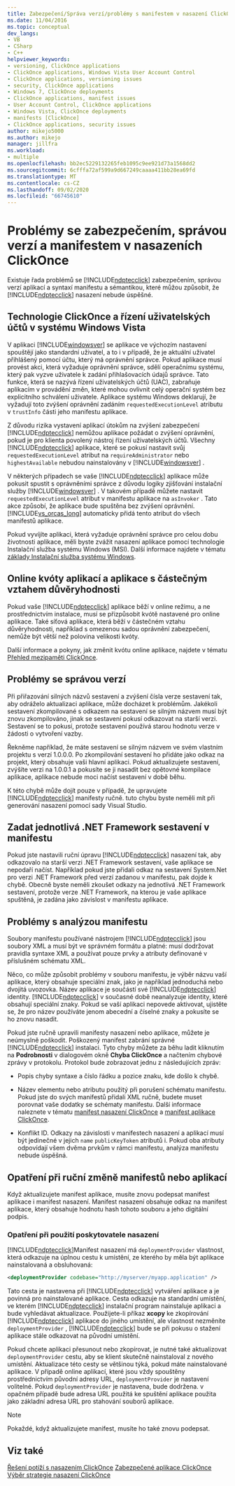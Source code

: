 ```yaml
---
title: Zabezpečení/Správa verzí/problémy s manifestem v nasazení ClickOnce
ms.date: 11/04/2016
ms.topic: conceptual
dev_langs:
- VB
- CSharp
- C++
helpviewer_keywords:
- versioning, ClickOnce applications
- ClickOnce applications, Windows Vista User Account Control
- ClickOnce applications, versioning issues
- security, ClickOnce applications
- Windows 7, ClickOnce deployments
- ClickOnce applications, manifest issues
- User Account Control, ClickOnce applications
- Windows Vista, ClickOnce deployments
- manifests [ClickOnce]
- ClickOnce applications, security issues
author: mikejo5000
ms.author: mikejo
manager: jillfra
ms.workload:
- multiple
ms.openlocfilehash: bb2ec5229132265feb1095c9ee921d73a1568dd2
ms.sourcegitcommit: 6cfffa72af599a9d667249caaaa411bb28ea69fd
ms.translationtype: MT
ms.contentlocale: cs-CZ
ms.lasthandoff: 09/02/2020
ms.locfileid: "66745610"
---
```

# <a name="security-versioning-and-manifest-issues-in-clickonce-deployments"></a>Problémy se zabezpečením, správou verzí a manifestem v nasazeních ClickOnce

Existuje řada problémů se [!INCLUDE[ndptecclick](../deployment/includes/ndptecclick_md.md)] zabezpečením, správou verzí aplikací a syntaxí manifestu a sémantikou, které můžou způsobit, že [!INCLUDE[ndptecclick](../deployment/includes/ndptecclick_md.md)] nasazení nebude úspěšné.

## <a name="clickonce-and-windows-vista-user-account-control"></a>Technologie ClickOnce a řízení uživatelských účtů v systému Windows Vista

V aplikaci [!INCLUDE[windowsver](../deployment/includes/windowsver_md.md)] se aplikace ve výchozím nastavení spouštějí jako standardní uživatel, a to i v případě, že je aktuální uživatel přihlášený pomocí účtu, který má oprávnění správce. Pokud aplikace musí provést akci, která vyžaduje oprávnění správce, sdělí operačnímu systému, který pak vyzve uživatele k zadání přihlašovacích údajů správce. Tato funkce, která se nazývá řízení uživatelských účtů (UAC), zabraňuje aplikacím v provádění změn, které mohou ovlivnit celý operační systém bez explicitního schválení uživatele. Aplikace systému Windows deklarují, že vyžadují toto zvýšení oprávnění zadáním `requestedExecutionLevel` atributu v `trustInfo` části jeho manifestu aplikace.

Z důvodu rizika vystavení aplikací útokům na zvýšení zabezpečení [!INCLUDE[ndptecclick](../deployment/includes/ndptecclick_md.md)] nemůžou aplikace požádat o zvýšení oprávnění, pokud je pro klienta povolený nástroj řízení uživatelských účtů. Všechny [!INCLUDE[ndptecclick](../deployment/includes/ndptecclick_md.md)] aplikace, které se pokusí nastavit svůj `requestedExecutionLevel` atribut na `requireAdministrator` nebo `highestAvailable` nebudou nainstalovány v [!INCLUDE[windowsver](../deployment/includes/windowsver_md.md)] .

V některých případech se vaše [!INCLUDE[ndptecclick](../deployment/includes/ndptecclick_md.md)] aplikace může pokusit spustit s oprávněními správce z důvodu logiky zjišťování instalační služby [!INCLUDE[windowsver](../deployment/includes/windowsver_md.md)] . V takovém případě můžete nastavit `requestedExecutionLevel` atribut v manifestu aplikace na `asInvoker` . Tato akce způsobí, že aplikace bude spuštěna bez zvýšení oprávnění. [!INCLUDE[vs_orcas_long](../debugger/includes/vs_orcas_long_md.md)] automaticky přidá tento atribut do všech manifestů aplikace.

Pokud vyvíjíte aplikaci, která vyžaduje oprávnění správce pro celou dobu životnosti aplikace, měli byste zvážit nasazení aplikace pomocí technologie Instalační služba systému Windows (MSI). Další informace najdete v tématu [základy Instalační služba systému Windows](../extensibility/internals/windows-installer-basics.md).

## <a name="online-application-quotas-and-partial-trust-applications"></a>Online kvóty aplikací a aplikace s částečným vztahem důvěryhodnosti

Pokud vaše [!INCLUDE[ndptecclick](../deployment/includes/ndptecclick_md.md)] aplikace běží v online režimu, a ne prostřednictvím instalace, musí se přizpůsobit kvótě nastavené pro online aplikace. Také síťová aplikace, která běží v částečném vztahu důvěryhodnosti, například s omezenou sadou oprávnění zabezpečení, nemůže být větší než polovina velikosti kvóty.

Další informace a pokyny, jak změnit kvótu online aplikace, najdete v tématu [Přehled mezipaměti ClickOnce](../deployment/clickonce-cache-overview.md).

## <a name="versioning-issues"></a>Problémy se správou verzí

Při přiřazování silných názvů sestavení a zvýšení čísla verze sestavení tak, aby odráželo aktualizaci aplikace, může docházet k problémům. Jakékoli sestavení zkompilované s odkazem na sestavení se silným názvem musí být znovu zkompilováno, jinak se sestavení pokusí odkazovat na starší verzi. Sestavení se to pokusí, protože sestavení používá starou hodnotu verze v žádosti o vytvoření vazby.

Řekněme například, že máte sestavení se silným názvem ve svém vlastním projektu s verzí 1.0.0.0. Po zkompilování sestavení ho přidáte jako odkaz na projekt, který obsahuje vaši hlavní aplikaci. Pokud aktualizujete sestavení, zvýšíte verzi na 1.0.0.1 a pokusíte se ji nasadit bez opětovné kompilace aplikace, aplikace nebude moci načíst sestavení v době běhu.

K této chybě může dojít pouze v případě, že upravujete [!INCLUDE[ndptecclick](../deployment/includes/ndptecclick_md.md)] manifesty ručně. tuto chybu byste neměli mít při generování nasazení pomocí sady Visual Studio.

## <a name="specify-individual-net-framework-assemblies-in-the-manifest"></a>Zadat jednotlivá .NET Framework sestavení v manifestu

Pokud jste nastavili ruční úpravu [!INCLUDE[ndptecclick](../deployment/includes/ndptecclick_md.md)] nasazení tak, aby odkazovalo na starší verzi .NET Framework sestavení, vaše aplikace se nepodaří načíst. Například pokud jste přidali odkaz na sestavení System.Net pro verzi .NET Framework před verzí zadanou v manifestu, pak dojde k chybě. Obecně byste neměli zkoušet odkazy na jednotlivá .NET Framework sestavení, protože verze .NET Framework, na kterou je vaše aplikace spuštěná, je zadána jako závislost v manifestu aplikace.

## <a name="manifest-parsing-issues"></a>Problémy s analýzou manifestu

Soubory manifestu používané nástrojem [!INCLUDE[ndptecclick](../deployment/includes/ndptecclick_md.md)] jsou soubory XML a musí být ve správném formátu a platné: musí dodržovat pravidla syntaxe XML a používat pouze prvky a atributy definované v příslušném schématu XML.

Něco, co může způsobit problémy v souboru manifestu, je výběr názvu vaší aplikace, který obsahuje speciální znak, jako je například jednoduchá nebo dvojitá uvozovka. Název aplikace je součástí své [!INCLUDE[ndptecclick](../deployment/includes/ndptecclick_md.md)] identity. [!INCLUDE[ndptecclick](../deployment/includes/ndptecclick_md.md)] v současné době neanalyzuje identity, které obsahují speciální znaky. Pokud se vaší aplikaci nepovede aktivovat, ujistěte se, že pro název používáte jenom abecední a číselné znaky a pokusíte se ho znovu nasadit.

Pokud jste ručně upravili manifesty nasazení nebo aplikace, můžete je neúmyslně poškodit. Poškozený manifest zabrání správné [!INCLUDE[ndptecclick](../deployment/includes/ndptecclick_md.md)] instalaci. Tyto chyby můžete za běhu ladit kliknutím na **Podrobnosti** v dialogovém okně **Chyba ClickOnce** a načtením chybové zprávy v protokolu. Protokol bude zobrazovat jednu z následujících zpráv:

- Popis chyby syntaxe a číslo řádku a pozice znaku, kde došlo k chybě.

- Název elementu nebo atributu použitý při porušení schématu manifestu. Pokud jste do svých manifestů přidali XML ručně, budete muset porovnat vaše dodatky se schématy manifestu. Další informace naleznete v tématu [manifest nasazení ClickOnce](../deployment/clickonce-deployment-manifest.md) a [manifest aplikace ClickOnce](../deployment/clickonce-application-manifest.md).

- Konflikt ID. Odkazy na závislosti v manifestech nasazení a aplikací musí být jedinečné v jejich `name` `publicKeyToken` atributů i. Pokud oba atributy odpovídají všem dvěma prvkům v rámci manifestu, analýza manifestu nebude úspěšná.

## <a name="precautions-when-manually-changing-manifests-or-applications"></a>Opatření při ruční změně manifestů nebo aplikací

Když aktualizujete manifest aplikace, musíte znovu podepsat manifest aplikace i manifest nasazení. Manifest nasazení obsahuje odkaz na manifest aplikace, který obsahuje hodnotu hash tohoto souboru a jeho digitální podpis.

### <a name="precautions-with-deployment-provider-usage"></a>Opatření při použití poskytovatele nasazení

[!INCLUDE[ndptecclick](../deployment/includes/ndptecclick_md.md)]Manifest nasazení má `deploymentProvider` vlastnost, která odkazuje na úplnou cestu k umístění, ze kterého by měla být aplikace nainstalovaná a obsluhovaná:

```xml
<deploymentProvider codebase="http://myserver/myapp.application" />
```

Tato cesta je nastavena při [!INCLUDE[ndptecclick](../deployment/includes/ndptecclick_md.md)] vytváření aplikace a je povinná pro nainstalované aplikace. Cesta odkazuje na standardní umístění, ve kterém [!INCLUDE[ndptecclick](../deployment/includes/ndptecclick_md.md)] instalační program nainstaluje aplikaci a bude vyhledávat aktualizace. Použijete-li příkaz **xcopy** ke zkopírování [!INCLUDE[ndptecclick](../deployment/includes/ndptecclick_md.md)] aplikace do jiného umístění, ale vlastnost nezměníte `deploymentProvider` , [!INCLUDE[ndptecclick](../deployment/includes/ndptecclick_md.md)] bude se při pokusu o stažení aplikace stále odkazovat na původní umístění.

Pokud chcete aplikaci přesunout nebo zkopírovat, je nutné také aktualizovat `deploymentProvider` cestu, aby se klient skutečně nainstaloval z nového umístění. Aktualizace této cesty se většinou týká, pokud máte nainstalované aplikace. V případě online aplikací, které jsou vždy spouštěny prostřednictvím původní adresy URL, `deploymentProvider` je nastavení volitelné. Pokud `deploymentProvider` je nastavena, bude dodržena. v opačném případě bude adresa URL použitá ke spuštění aplikace použita jako základní adresa URL pro stahování souborů aplikace.

> [!NOTE]
> Pokaždé, když aktualizujete manifest, musíte ho také znovu podepsat.

## <a name="see-also"></a>Viz také

[Řešení potíží s nasazením ClickOnce](../deployment/troubleshooting-clickonce-deployments.md) 
 [Zabezpečené aplikace ClickOnce](../deployment/securing-clickonce-applications.md) 
 [Výběr strategie nasazení ClickOnce](../deployment/choosing-a-clickonce-deployment-strategy.md)

